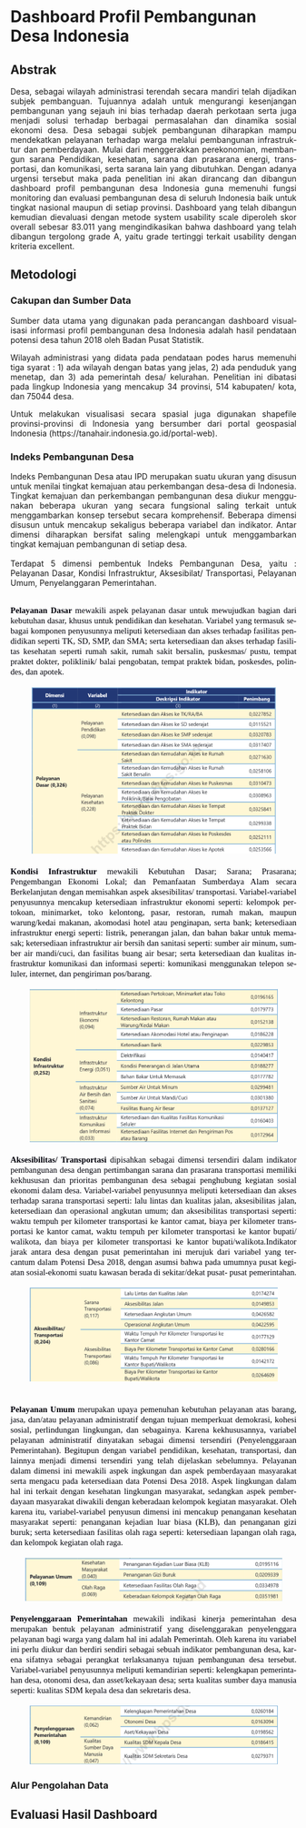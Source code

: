 # Dashboard Profil Pembangunan Desa Indonesia

## Abstrak
<p align="justify">
 Desa, sebagai wilayah administrasi terendah secara mandiri telah dijadikan subjek pembanguan. Tujuannya adalah untuk mengurangi kesenjangan pembangunan yang sejauh ini bias terhadap daerah perkotaan serta juga menjadi solusi terhadap berbagai permasalahan dan dinamika sosial ekonomi desa. Desa sebagai subjek pembangunan diharapkan mampu mendekatkan pelayanan terhadap warga melalui pembangunan infrastruktur dan pemberdayaan. Mulai dari menggerakkan perekonomian, membangun sarana Pendidikan, kesehatan, sarana dan prasarana energi, transportasi, dan komunikasi, serta sarana lain yang dibutuhkan. Dengan adanya urgensi tersebut maka pada penelitian ini akan dirancang dan dibangun dashboard profil pembangunan desa Indonesia guna memenuhi fungsi monitoring dan evaluasi pembangunan desa di seluruh Indonesia baik untuk tingkat nasional maupun di setiap provinsi. Dashboard yang telah dibangun kemudian dievaluasi dengan metode system usability scale diperoleh skor overall sebesar 83.011 yang mengindikasikan bahwa dashboard yang telah dibangun tergolong grade A, yaitu grade tertinggi terkait usability dengan kriteria excellent.
</p>

## Metodologi

### Cakupan dan Sumber Data

<p align="justify">
Sumber data utama yang digunakan pada perancangan dashboard visualisasi informasi profil pembangunan desa Indonesia adalah hasil pendataan potensi desa tahun 2018 oleh Badan Pusat Statistik.
</p>
<p align="justify"> 
Wilayah administrasi yang didata pada pendataan podes harus memenuhi tiga syarat : 1) ada wilayah dengan batas yang jelas, 2) ada penduduk yang menetap, dan 3) ada pemerintah desa/ kelurahan. Penelitian ini dibatasi pada lingkup Indonesia yang mencakup 34 provinsi, 514 kabupaten/ kota, dan 75044 desa.
</p>
<p align ="justify">
 Untuk melakukan visualisasi secara spasial juga digunakan shapefile provinsi-provinsi di Indonesia yang bersumber dari portal geospasial Indonesia (https://tanahair.indonesia.go.id/portal-web). 
</p>


### Indeks Pembangunan Desa

<p align="justify">
Indeks Pembangunan Desa atau IPD merupakan suatu ukuran yang disusun untuk menilai tingkat kemajuan atau perkembangan desa-desa di Indonesia. Tingkat kemajuan dan perkembangan pembangunan desa diukur menggunakan beberapa ukuran yang secara fungsional saling terkait untuk menggambarkan konsep tersebut secara komprehensif. Beberapa dimensi disusun untuk mencakup sekaligus beberapa variabel dan indikator. Antar dimensi diharapkan bersifat saling melengkapi untuk menggambarkan tingkat kemajuan pembangunan di setiap desa.
 <br><br>
Terdapat 5 dimensi pembentuk Indeks Pembangunan Desa, yaitu : Pelayanan Dasar, Kondisi Infrastruktur, Aksesibilat/ Transportasi, Pelayanan Umum, Penyelanggaran Pemerintahan.
 <br><br>
<html xmlns:v="urn:schemas-microsoft-com:vml"
xmlns:o="urn:schemas-microsoft-com:office:office"
xmlns:w="urn:schemas-microsoft-com:office:word"
xmlns:m="http://schemas.microsoft.com/office/2004/12/omml"
xmlns="http://www.w3.org/TR/REC-html40">

<head>
<meta http-equiv=Content-Type content="text/html; charset=windows-1252">
<meta name=ProgId content=Word.Document>
<meta name=Generator content="Microsoft Word 15">
<meta name=Originator content="Microsoft Word 15">
<link rel=File-List
href="Pelayanan%20Dasar%20mewakili%20aspek%20pelayanan%20dasar%20untuk%20mewujudkan%20bagian%20dari%20kebutuhan%20dasar.files/filelist.xml">
<link rel=Edit-Time-Data
href="Pelayanan%20Dasar%20mewakili%20aspek%20pelayanan%20dasar%20untuk%20mewujudkan%20bagian%20dari%20kebutuhan%20dasar.files/editdata.mso">
<!--[if !mso]>
<style>
v\:* {behavior:url(#default#VML);}
o\:* {behavior:url(#default#VML);}
w\:* {behavior:url(#default#VML);}
.shape {behavior:url(#default#VML);}
</style>
<![endif]--><!--[if gte mso 9]><xml>
 <o:DocumentProperties>
  <o:Author>fizqi123@outlook.com</o:Author>
  <o:Template>Normal</o:Template>
  <o:LastAuthor>fizqi123@outlook.com</o:LastAuthor>
  <o:Revision>1</o:Revision>
  <o:TotalTime>4</o:TotalTime>
  <o:Created>2022-07-01T11:17:00Z</o:Created>
  <o:LastSaved>2022-07-01T11:21:00Z</o:LastSaved>
  <o:Pages>2</o:Pages>
  <o:Words>599</o:Words>
  <o:Characters>3417</o:Characters>
  <o:Lines>28</o:Lines>
  <o:Paragraphs>8</o:Paragraphs>
  <o:CharactersWithSpaces>4008</o:CharactersWithSpaces>
  <o:Version>16.00</o:Version>
 </o:DocumentProperties>
 <o:OfficeDocumentSettings>
  <o:AllowPNG/>
 </o:OfficeDocumentSettings>
</xml><![endif]-->
<link rel=themeData
href="Pelayanan%20Dasar%20mewakili%20aspek%20pelayanan%20dasar%20untuk%20mewujudkan%20bagian%20dari%20kebutuhan%20dasar.files/themedata.thmx">
<link rel=colorSchemeMapping
href="Pelayanan%20Dasar%20mewakili%20aspek%20pelayanan%20dasar%20untuk%20mewujudkan%20bagian%20dari%20kebutuhan%20dasar.files/colorschememapping.xml">
<!--[if gte mso 9]><xml>
 <w:WordDocument>
  <w:SpellingState>Clean</w:SpellingState>
  <w:GrammarState>Clean</w:GrammarState>
  <w:TrackMoves>false</w:TrackMoves>
  <w:TrackFormatting/>
  <w:PunctuationKerning/>
  <w:ValidateAgainstSchemas/>
  <w:SaveIfXMLInvalid>false</w:SaveIfXMLInvalid>
  <w:IgnoreMixedContent>false</w:IgnoreMixedContent>
  <w:AlwaysShowPlaceholderText>false</w:AlwaysShowPlaceholderText>
  <w:DoNotPromoteQF/>
  <w:LidThemeOther>EN-US</w:LidThemeOther>
  <w:LidThemeAsian>X-NONE</w:LidThemeAsian>
  <w:LidThemeComplexScript>X-NONE</w:LidThemeComplexScript>
  <w:Compatibility>
   <w:BreakWrappedTables/>
   <w:SnapToGridInCell/>
   <w:WrapTextWithPunct/>
   <w:UseAsianBreakRules/>
   <w:DontGrowAutofit/>
   <w:SplitPgBreakAndParaMark/>
   <w:EnableOpenTypeKerning/>
   <w:DontFlipMirrorIndents/>
   <w:OverrideTableStyleHps/>
  </w:Compatibility>
  <m:mathPr>
   <m:mathFont m:val="Cambria Math"/>
   <m:brkBin m:val="before"/>
   <m:brkBinSub m:val="&#45;-"/>
   <m:smallFrac m:val="off"/>
   <m:dispDef/>
   <m:lMargin m:val="0"/>
   <m:rMargin m:val="0"/>
   <m:defJc m:val="centerGroup"/>
   <m:wrapIndent m:val="1440"/>
   <m:intLim m:val="subSup"/>
   <m:naryLim m:val="undOvr"/>
  </m:mathPr></w:WordDocument>
</xml><![endif]--><!--[if gte mso 9]><xml>
 <w:LatentStyles DefLockedState="false" DefUnhideWhenUsed="false"
  DefSemiHidden="false" DefQFormat="false" DefPriority="99"
  LatentStyleCount="376">
  <w:LsdException Locked="false" Priority="0" QFormat="true" Name="Normal"/>
  <w:LsdException Locked="false" Priority="9" QFormat="true" Name="heading 1"/>
  <w:LsdException Locked="false" Priority="9" SemiHidden="true"
   UnhideWhenUsed="true" QFormat="true" Name="heading 2"/>
  <w:LsdException Locked="false" Priority="9" SemiHidden="true"
   UnhideWhenUsed="true" QFormat="true" Name="heading 3"/>
  <w:LsdException Locked="false" Priority="9" SemiHidden="true"
   UnhideWhenUsed="true" QFormat="true" Name="heading 4"/>
  <w:LsdException Locked="false" Priority="9" SemiHidden="true"
   UnhideWhenUsed="true" QFormat="true" Name="heading 5"/>
  <w:LsdException Locked="false" Priority="9" SemiHidden="true"
   UnhideWhenUsed="true" QFormat="true" Name="heading 6"/>
  <w:LsdException Locked="false" Priority="9" SemiHidden="true"
   UnhideWhenUsed="true" QFormat="true" Name="heading 7"/>
  <w:LsdException Locked="false" Priority="9" SemiHidden="true"
   UnhideWhenUsed="true" QFormat="true" Name="heading 8"/>
  <w:LsdException Locked="false" Priority="9" SemiHidden="true"
   UnhideWhenUsed="true" QFormat="true" Name="heading 9"/>
  <w:LsdException Locked="false" SemiHidden="true" UnhideWhenUsed="true"
   Name="index 1"/>
  <w:LsdException Locked="false" SemiHidden="true" UnhideWhenUsed="true"
   Name="index 2"/>
  <w:LsdException Locked="false" SemiHidden="true" UnhideWhenUsed="true"
   Name="index 3"/>
  <w:LsdException Locked="false" SemiHidden="true" UnhideWhenUsed="true"
   Name="index 4"/>
  <w:LsdException Locked="false" SemiHidden="true" UnhideWhenUsed="true"
   Name="index 5"/>
  <w:LsdException Locked="false" SemiHidden="true" UnhideWhenUsed="true"
   Name="index 6"/>
  <w:LsdException Locked="false" SemiHidden="true" UnhideWhenUsed="true"
   Name="index 7"/>
  <w:LsdException Locked="false" SemiHidden="true" UnhideWhenUsed="true"
   Name="index 8"/>
  <w:LsdException Locked="false" SemiHidden="true" UnhideWhenUsed="true"
   Name="index 9"/>
  <w:LsdException Locked="false" Priority="39" SemiHidden="true"
   UnhideWhenUsed="true" Name="toc 1"/>
  <w:LsdException Locked="false" Priority="39" SemiHidden="true"
   UnhideWhenUsed="true" Name="toc 2"/>
  <w:LsdException Locked="false" Priority="39" SemiHidden="true"
   UnhideWhenUsed="true" Name="toc 3"/>
  <w:LsdException Locked="false" Priority="39" SemiHidden="true"
   UnhideWhenUsed="true" Name="toc 4"/>
  <w:LsdException Locked="false" Priority="39" SemiHidden="true"
   UnhideWhenUsed="true" Name="toc 5"/>
  <w:LsdException Locked="false" Priority="39" SemiHidden="true"
   UnhideWhenUsed="true" Name="toc 6"/>
  <w:LsdException Locked="false" Priority="39" SemiHidden="true"
   UnhideWhenUsed="true" Name="toc 7"/>
  <w:LsdException Locked="false" Priority="39" SemiHidden="true"
   UnhideWhenUsed="true" Name="toc 8"/>
  <w:LsdException Locked="false" Priority="39" SemiHidden="true"
   UnhideWhenUsed="true" Name="toc 9"/>
  <w:LsdException Locked="false" SemiHidden="true" UnhideWhenUsed="true"
   Name="Normal Indent"/>
  <w:LsdException Locked="false" SemiHidden="true" UnhideWhenUsed="true"
   Name="footnote text"/>
  <w:LsdException Locked="false" SemiHidden="true" UnhideWhenUsed="true"
   Name="annotation text"/>
  <w:LsdException Locked="false" SemiHidden="true" UnhideWhenUsed="true"
   Name="header"/>
  <w:LsdException Locked="false" SemiHidden="true" UnhideWhenUsed="true"
   Name="footer"/>
  <w:LsdException Locked="false" SemiHidden="true" UnhideWhenUsed="true"
   Name="index heading"/>
  <w:LsdException Locked="false" Priority="35" SemiHidden="true"
   UnhideWhenUsed="true" QFormat="true" Name="caption"/>
  <w:LsdException Locked="false" SemiHidden="true" UnhideWhenUsed="true"
   Name="table of figures"/>
  <w:LsdException Locked="false" SemiHidden="true" UnhideWhenUsed="true"
   Name="envelope address"/>
  <w:LsdException Locked="false" SemiHidden="true" UnhideWhenUsed="true"
   Name="envelope return"/>
  <w:LsdException Locked="false" SemiHidden="true" UnhideWhenUsed="true"
   Name="footnote reference"/>
  <w:LsdException Locked="false" SemiHidden="true" UnhideWhenUsed="true"
   Name="annotation reference"/>
  <w:LsdException Locked="false" SemiHidden="true" UnhideWhenUsed="true"
   Name="line number"/>
  <w:LsdException Locked="false" SemiHidden="true" UnhideWhenUsed="true"
   Name="page number"/>
  <w:LsdException Locked="false" SemiHidden="true" UnhideWhenUsed="true"
   Name="endnote reference"/>
  <w:LsdException Locked="false" SemiHidden="true" UnhideWhenUsed="true"
   Name="endnote text"/>
  <w:LsdException Locked="false" SemiHidden="true" UnhideWhenUsed="true"
   Name="table of authorities"/>
  <w:LsdException Locked="false" SemiHidden="true" UnhideWhenUsed="true"
   Name="macro"/>
  <w:LsdException Locked="false" SemiHidden="true" UnhideWhenUsed="true"
   Name="toa heading"/>
  <w:LsdException Locked="false" SemiHidden="true" UnhideWhenUsed="true"
   Name="List"/>
  <w:LsdException Locked="false" SemiHidden="true" UnhideWhenUsed="true"
   Name="List Bullet"/>
  <w:LsdException Locked="false" SemiHidden="true" UnhideWhenUsed="true"
   Name="List Number"/>
  <w:LsdException Locked="false" SemiHidden="true" UnhideWhenUsed="true"
   Name="List 2"/>
  <w:LsdException Locked="false" SemiHidden="true" UnhideWhenUsed="true"
   Name="List 3"/>
  <w:LsdException Locked="false" SemiHidden="true" UnhideWhenUsed="true"
   Name="List 4"/>
  <w:LsdException Locked="false" SemiHidden="true" UnhideWhenUsed="true"
   Name="List 5"/>
  <w:LsdException Locked="false" SemiHidden="true" UnhideWhenUsed="true"
   Name="List Bullet 2"/>
  <w:LsdException Locked="false" SemiHidden="true" UnhideWhenUsed="true"
   Name="List Bullet 3"/>
  <w:LsdException Locked="false" SemiHidden="true" UnhideWhenUsed="true"
   Name="List Bullet 4"/>
  <w:LsdException Locked="false" SemiHidden="true" UnhideWhenUsed="true"
   Name="List Bullet 5"/>
  <w:LsdException Locked="false" SemiHidden="true" UnhideWhenUsed="true"
   Name="List Number 2"/>
  <w:LsdException Locked="false" SemiHidden="true" UnhideWhenUsed="true"
   Name="List Number 3"/>
  <w:LsdException Locked="false" SemiHidden="true" UnhideWhenUsed="true"
   Name="List Number 4"/>
  <w:LsdException Locked="false" SemiHidden="true" UnhideWhenUsed="true"
   Name="List Number 5"/>
  <w:LsdException Locked="false" Priority="10" QFormat="true" Name="Title"/>
  <w:LsdException Locked="false" SemiHidden="true" UnhideWhenUsed="true"
   Name="Closing"/>
  <w:LsdException Locked="false" SemiHidden="true" UnhideWhenUsed="true"
   Name="Signature"/>
  <w:LsdException Locked="false" Priority="1" SemiHidden="true"
   UnhideWhenUsed="true" Name="Default Paragraph Font"/>
  <w:LsdException Locked="false" SemiHidden="true" UnhideWhenUsed="true"
   Name="Body Text"/>
  <w:LsdException Locked="false" SemiHidden="true" UnhideWhenUsed="true"
   Name="Body Text Indent"/>
  <w:LsdException Locked="false" SemiHidden="true" UnhideWhenUsed="true"
   Name="List Continue"/>
  <w:LsdException Locked="false" SemiHidden="true" UnhideWhenUsed="true"
   Name="List Continue 2"/>
  <w:LsdException Locked="false" SemiHidden="true" UnhideWhenUsed="true"
   Name="List Continue 3"/>
  <w:LsdException Locked="false" SemiHidden="true" UnhideWhenUsed="true"
   Name="List Continue 4"/>
  <w:LsdException Locked="false" SemiHidden="true" UnhideWhenUsed="true"
   Name="List Continue 5"/>
  <w:LsdException Locked="false" SemiHidden="true" UnhideWhenUsed="true"
   Name="Message Header"/>
  <w:LsdException Locked="false" Priority="11" QFormat="true" Name="Subtitle"/>
  <w:LsdException Locked="false" SemiHidden="true" UnhideWhenUsed="true"
   Name="Salutation"/>
  <w:LsdException Locked="false" SemiHidden="true" UnhideWhenUsed="true"
   Name="Date"/>
  <w:LsdException Locked="false" SemiHidden="true" UnhideWhenUsed="true"
   Name="Body Text First Indent"/>
  <w:LsdException Locked="false" SemiHidden="true" UnhideWhenUsed="true"
   Name="Body Text First Indent 2"/>
  <w:LsdException Locked="false" SemiHidden="true" UnhideWhenUsed="true"
   Name="Note Heading"/>
  <w:LsdException Locked="false" SemiHidden="true" UnhideWhenUsed="true"
   Name="Body Text 2"/>
  <w:LsdException Locked="false" SemiHidden="true" UnhideWhenUsed="true"
   Name="Body Text 3"/>
  <w:LsdException Locked="false" SemiHidden="true" UnhideWhenUsed="true"
   Name="Body Text Indent 2"/>
  <w:LsdException Locked="false" SemiHidden="true" UnhideWhenUsed="true"
   Name="Body Text Indent 3"/>
  <w:LsdException Locked="false" SemiHidden="true" UnhideWhenUsed="true"
   Name="Block Text"/>
  <w:LsdException Locked="false" SemiHidden="true" UnhideWhenUsed="true"
   Name="Hyperlink"/>
  <w:LsdException Locked="false" SemiHidden="true" UnhideWhenUsed="true"
   Name="FollowedHyperlink"/>
  <w:LsdException Locked="false" Priority="22" QFormat="true" Name="Strong"/>
  <w:LsdException Locked="false" Priority="20" QFormat="true" Name="Emphasis"/>
  <w:LsdException Locked="false" SemiHidden="true" UnhideWhenUsed="true"
   Name="Document Map"/>
  <w:LsdException Locked="false" SemiHidden="true" UnhideWhenUsed="true"
   Name="Plain Text"/>
  <w:LsdException Locked="false" SemiHidden="true" UnhideWhenUsed="true"
   Name="E-mail Signature"/>
  <w:LsdException Locked="false" SemiHidden="true" UnhideWhenUsed="true"
   Name="HTML Top of Form"/>
  <w:LsdException Locked="false" SemiHidden="true" UnhideWhenUsed="true"
   Name="HTML Bottom of Form"/>
  <w:LsdException Locked="false" SemiHidden="true" UnhideWhenUsed="true"
   Name="Normal (Web)"/>
  <w:LsdException Locked="false" SemiHidden="true" UnhideWhenUsed="true"
   Name="HTML Acronym"/>
  <w:LsdException Locked="false" SemiHidden="true" UnhideWhenUsed="true"
   Name="HTML Address"/>
  <w:LsdException Locked="false" SemiHidden="true" UnhideWhenUsed="true"
   Name="HTML Cite"/>
  <w:LsdException Locked="false" SemiHidden="true" UnhideWhenUsed="true"
   Name="HTML Code"/>
  <w:LsdException Locked="false" SemiHidden="true" UnhideWhenUsed="true"
   Name="HTML Definition"/>
  <w:LsdException Locked="false" SemiHidden="true" UnhideWhenUsed="true"
   Name="HTML Keyboard"/>
  <w:LsdException Locked="false" SemiHidden="true" UnhideWhenUsed="true"
   Name="HTML Preformatted"/>
  <w:LsdException Locked="false" SemiHidden="true" UnhideWhenUsed="true"
   Name="HTML Sample"/>
  <w:LsdException Locked="false" SemiHidden="true" UnhideWhenUsed="true"
   Name="HTML Typewriter"/>
  <w:LsdException Locked="false" SemiHidden="true" UnhideWhenUsed="true"
   Name="HTML Variable"/>
  <w:LsdException Locked="false" SemiHidden="true" UnhideWhenUsed="true"
   Name="Normal Table"/>
  <w:LsdException Locked="false" SemiHidden="true" UnhideWhenUsed="true"
   Name="annotation subject"/>
  <w:LsdException Locked="false" SemiHidden="true" UnhideWhenUsed="true"
   Name="No List"/>
  <w:LsdException Locked="false" SemiHidden="true" UnhideWhenUsed="true"
   Name="Outline List 1"/>
  <w:LsdException Locked="false" SemiHidden="true" UnhideWhenUsed="true"
   Name="Outline List 2"/>
  <w:LsdException Locked="false" SemiHidden="true" UnhideWhenUsed="true"
   Name="Outline List 3"/>
  <w:LsdException Locked="false" SemiHidden="true" UnhideWhenUsed="true"
   Name="Table Simple 1"/>
  <w:LsdException Locked="false" SemiHidden="true" UnhideWhenUsed="true"
   Name="Table Simple 2"/>
  <w:LsdException Locked="false" SemiHidden="true" UnhideWhenUsed="true"
   Name="Table Simple 3"/>
  <w:LsdException Locked="false" SemiHidden="true" UnhideWhenUsed="true"
   Name="Table Classic 1"/>
  <w:LsdException Locked="false" SemiHidden="true" UnhideWhenUsed="true"
   Name="Table Classic 2"/>
  <w:LsdException Locked="false" SemiHidden="true" UnhideWhenUsed="true"
   Name="Table Classic 3"/>
  <w:LsdException Locked="false" SemiHidden="true" UnhideWhenUsed="true"
   Name="Table Classic 4"/>
  <w:LsdException Locked="false" SemiHidden="true" UnhideWhenUsed="true"
   Name="Table Colorful 1"/>
  <w:LsdException Locked="false" SemiHidden="true" UnhideWhenUsed="true"
   Name="Table Colorful 2"/>
  <w:LsdException Locked="false" SemiHidden="true" UnhideWhenUsed="true"
   Name="Table Colorful 3"/>
  <w:LsdException Locked="false" SemiHidden="true" UnhideWhenUsed="true"
   Name="Table Columns 1"/>
  <w:LsdException Locked="false" SemiHidden="true" UnhideWhenUsed="true"
   Name="Table Columns 2"/>
  <w:LsdException Locked="false" SemiHidden="true" UnhideWhenUsed="true"
   Name="Table Columns 3"/>
  <w:LsdException Locked="false" SemiHidden="true" UnhideWhenUsed="true"
   Name="Table Columns 4"/>
  <w:LsdException Locked="false" SemiHidden="true" UnhideWhenUsed="true"
   Name="Table Columns 5"/>
  <w:LsdException Locked="false" SemiHidden="true" UnhideWhenUsed="true"
   Name="Table Grid 1"/>
  <w:LsdException Locked="false" SemiHidden="true" UnhideWhenUsed="true"
   Name="Table Grid 2"/>
  <w:LsdException Locked="false" SemiHidden="true" UnhideWhenUsed="true"
   Name="Table Grid 3"/>
  <w:LsdException Locked="false" SemiHidden="true" UnhideWhenUsed="true"
   Name="Table Grid 4"/>
  <w:LsdException Locked="false" SemiHidden="true" UnhideWhenUsed="true"
   Name="Table Grid 5"/>
  <w:LsdException Locked="false" SemiHidden="true" UnhideWhenUsed="true"
   Name="Table Grid 6"/>
  <w:LsdException Locked="false" SemiHidden="true" UnhideWhenUsed="true"
   Name="Table Grid 7"/>
  <w:LsdException Locked="false" SemiHidden="true" UnhideWhenUsed="true"
   Name="Table Grid 8"/>
  <w:LsdException Locked="false" SemiHidden="true" UnhideWhenUsed="true"
   Name="Table List 1"/>
  <w:LsdException Locked="false" SemiHidden="true" UnhideWhenUsed="true"
   Name="Table List 2"/>
  <w:LsdException Locked="false" SemiHidden="true" UnhideWhenUsed="true"
   Name="Table List 3"/>
  <w:LsdException Locked="false" SemiHidden="true" UnhideWhenUsed="true"
   Name="Table List 4"/>
  <w:LsdException Locked="false" SemiHidden="true" UnhideWhenUsed="true"
   Name="Table List 5"/>
  <w:LsdException Locked="false" SemiHidden="true" UnhideWhenUsed="true"
   Name="Table List 6"/>
  <w:LsdException Locked="false" SemiHidden="true" UnhideWhenUsed="true"
   Name="Table List 7"/>
  <w:LsdException Locked="false" SemiHidden="true" UnhideWhenUsed="true"
   Name="Table List 8"/>
  <w:LsdException Locked="false" SemiHidden="true" UnhideWhenUsed="true"
   Name="Table 3D effects 1"/>
  <w:LsdException Locked="false" SemiHidden="true" UnhideWhenUsed="true"
   Name="Table 3D effects 2"/>
  <w:LsdException Locked="false" SemiHidden="true" UnhideWhenUsed="true"
   Name="Table 3D effects 3"/>
  <w:LsdException Locked="false" SemiHidden="true" UnhideWhenUsed="true"
   Name="Table Contemporary"/>
  <w:LsdException Locked="false" SemiHidden="true" UnhideWhenUsed="true"
   Name="Table Elegant"/>
  <w:LsdException Locked="false" SemiHidden="true" UnhideWhenUsed="true"
   Name="Table Professional"/>
  <w:LsdException Locked="false" SemiHidden="true" UnhideWhenUsed="true"
   Name="Table Subtle 1"/>
  <w:LsdException Locked="false" SemiHidden="true" UnhideWhenUsed="true"
   Name="Table Subtle 2"/>
  <w:LsdException Locked="false" SemiHidden="true" UnhideWhenUsed="true"
   Name="Table Web 1"/>
  <w:LsdException Locked="false" SemiHidden="true" UnhideWhenUsed="true"
   Name="Table Web 2"/>
  <w:LsdException Locked="false" SemiHidden="true" UnhideWhenUsed="true"
   Name="Table Web 3"/>
  <w:LsdException Locked="false" SemiHidden="true" UnhideWhenUsed="true"
   Name="Balloon Text"/>
  <w:LsdException Locked="false" Priority="39" Name="Table Grid"/>
  <w:LsdException Locked="false" SemiHidden="true" UnhideWhenUsed="true"
   Name="Table Theme"/>
  <w:LsdException Locked="false" SemiHidden="true" Name="Placeholder Text"/>
  <w:LsdException Locked="false" Priority="1" QFormat="true" Name="No Spacing"/>
  <w:LsdException Locked="false" Priority="60" Name="Light Shading"/>
  <w:LsdException Locked="false" Priority="61" Name="Light List"/>
  <w:LsdException Locked="false" Priority="62" Name="Light Grid"/>
  <w:LsdException Locked="false" Priority="63" Name="Medium Shading 1"/>
  <w:LsdException Locked="false" Priority="64" Name="Medium Shading 2"/>
  <w:LsdException Locked="false" Priority="65" Name="Medium List 1"/>
  <w:LsdException Locked="false" Priority="66" Name="Medium List 2"/>
  <w:LsdException Locked="false" Priority="67" Name="Medium Grid 1"/>
  <w:LsdException Locked="false" Priority="68" Name="Medium Grid 2"/>
  <w:LsdException Locked="false" Priority="69" Name="Medium Grid 3"/>
  <w:LsdException Locked="false" Priority="70" Name="Dark List"/>
  <w:LsdException Locked="false" Priority="71" Name="Colorful Shading"/>
  <w:LsdException Locked="false" Priority="72" Name="Colorful List"/>
  <w:LsdException Locked="false" Priority="73" Name="Colorful Grid"/>
  <w:LsdException Locked="false" Priority="60" Name="Light Shading Accent 1"/>
  <w:LsdException Locked="false" Priority="61" Name="Light List Accent 1"/>
  <w:LsdException Locked="false" Priority="62" Name="Light Grid Accent 1"/>
  <w:LsdException Locked="false" Priority="63" Name="Medium Shading 1 Accent 1"/>
  <w:LsdException Locked="false" Priority="64" Name="Medium Shading 2 Accent 1"/>
  <w:LsdException Locked="false" Priority="65" Name="Medium List 1 Accent 1"/>
  <w:LsdException Locked="false" SemiHidden="true" Name="Revision"/>
  <w:LsdException Locked="false" Priority="34" QFormat="true"
   Name="List Paragraph"/>
  <w:LsdException Locked="false" Priority="29" QFormat="true" Name="Quote"/>
  <w:LsdException Locked="false" Priority="30" QFormat="true"
   Name="Intense Quote"/>
  <w:LsdException Locked="false" Priority="66" Name="Medium List 2 Accent 1"/>
  <w:LsdException Locked="false" Priority="67" Name="Medium Grid 1 Accent 1"/>
  <w:LsdException Locked="false" Priority="68" Name="Medium Grid 2 Accent 1"/>
  <w:LsdException Locked="false" Priority="69" Name="Medium Grid 3 Accent 1"/>
  <w:LsdException Locked="false" Priority="70" Name="Dark List Accent 1"/>
  <w:LsdException Locked="false" Priority="71" Name="Colorful Shading Accent 1"/>
  <w:LsdException Locked="false" Priority="72" Name="Colorful List Accent 1"/>
  <w:LsdException Locked="false" Priority="73" Name="Colorful Grid Accent 1"/>
  <w:LsdException Locked="false" Priority="60" Name="Light Shading Accent 2"/>
  <w:LsdException Locked="false" Priority="61" Name="Light List Accent 2"/>
  <w:LsdException Locked="false" Priority="62" Name="Light Grid Accent 2"/>
  <w:LsdException Locked="false" Priority="63" Name="Medium Shading 1 Accent 2"/>
  <w:LsdException Locked="false" Priority="64" Name="Medium Shading 2 Accent 2"/>
  <w:LsdException Locked="false" Priority="65" Name="Medium List 1 Accent 2"/>
  <w:LsdException Locked="false" Priority="66" Name="Medium List 2 Accent 2"/>
  <w:LsdException Locked="false" Priority="67" Name="Medium Grid 1 Accent 2"/>
  <w:LsdException Locked="false" Priority="68" Name="Medium Grid 2 Accent 2"/>
  <w:LsdException Locked="false" Priority="69" Name="Medium Grid 3 Accent 2"/>
  <w:LsdException Locked="false" Priority="70" Name="Dark List Accent 2"/>
  <w:LsdException Locked="false" Priority="71" Name="Colorful Shading Accent 2"/>
  <w:LsdException Locked="false" Priority="72" Name="Colorful List Accent 2"/>
  <w:LsdException Locked="false" Priority="73" Name="Colorful Grid Accent 2"/>
  <w:LsdException Locked="false" Priority="60" Name="Light Shading Accent 3"/>
  <w:LsdException Locked="false" Priority="61" Name="Light List Accent 3"/>
  <w:LsdException Locked="false" Priority="62" Name="Light Grid Accent 3"/>
  <w:LsdException Locked="false" Priority="63" Name="Medium Shading 1 Accent 3"/>
  <w:LsdException Locked="false" Priority="64" Name="Medium Shading 2 Accent 3"/>
  <w:LsdException Locked="false" Priority="65" Name="Medium List 1 Accent 3"/>
  <w:LsdException Locked="false" Priority="66" Name="Medium List 2 Accent 3"/>
  <w:LsdException Locked="false" Priority="67" Name="Medium Grid 1 Accent 3"/>
  <w:LsdException Locked="false" Priority="68" Name="Medium Grid 2 Accent 3"/>
  <w:LsdException Locked="false" Priority="69" Name="Medium Grid 3 Accent 3"/>
  <w:LsdException Locked="false" Priority="70" Name="Dark List Accent 3"/>
  <w:LsdException Locked="false" Priority="71" Name="Colorful Shading Accent 3"/>
  <w:LsdException Locked="false" Priority="72" Name="Colorful List Accent 3"/>
  <w:LsdException Locked="false" Priority="73" Name="Colorful Grid Accent 3"/>
  <w:LsdException Locked="false" Priority="60" Name="Light Shading Accent 4"/>
  <w:LsdException Locked="false" Priority="61" Name="Light List Accent 4"/>
  <w:LsdException Locked="false" Priority="62" Name="Light Grid Accent 4"/>
  <w:LsdException Locked="false" Priority="63" Name="Medium Shading 1 Accent 4"/>
  <w:LsdException Locked="false" Priority="64" Name="Medium Shading 2 Accent 4"/>
  <w:LsdException Locked="false" Priority="65" Name="Medium List 1 Accent 4"/>
  <w:LsdException Locked="false" Priority="66" Name="Medium List 2 Accent 4"/>
  <w:LsdException Locked="false" Priority="67" Name="Medium Grid 1 Accent 4"/>
  <w:LsdException Locked="false" Priority="68" Name="Medium Grid 2 Accent 4"/>
  <w:LsdException Locked="false" Priority="69" Name="Medium Grid 3 Accent 4"/>
  <w:LsdException Locked="false" Priority="70" Name="Dark List Accent 4"/>
  <w:LsdException Locked="false" Priority="71" Name="Colorful Shading Accent 4"/>
  <w:LsdException Locked="false" Priority="72" Name="Colorful List Accent 4"/>
  <w:LsdException Locked="false" Priority="73" Name="Colorful Grid Accent 4"/>
  <w:LsdException Locked="false" Priority="60" Name="Light Shading Accent 5"/>
  <w:LsdException Locked="false" Priority="61" Name="Light List Accent 5"/>
  <w:LsdException Locked="false" Priority="62" Name="Light Grid Accent 5"/>
  <w:LsdException Locked="false" Priority="63" Name="Medium Shading 1 Accent 5"/>
  <w:LsdException Locked="false" Priority="64" Name="Medium Shading 2 Accent 5"/>
  <w:LsdException Locked="false" Priority="65" Name="Medium List 1 Accent 5"/>
  <w:LsdException Locked="false" Priority="66" Name="Medium List 2 Accent 5"/>
  <w:LsdException Locked="false" Priority="67" Name="Medium Grid 1 Accent 5"/>
  <w:LsdException Locked="false" Priority="68" Name="Medium Grid 2 Accent 5"/>
  <w:LsdException Locked="false" Priority="69" Name="Medium Grid 3 Accent 5"/>
  <w:LsdException Locked="false" Priority="70" Name="Dark List Accent 5"/>
  <w:LsdException Locked="false" Priority="71" Name="Colorful Shading Accent 5"/>
  <w:LsdException Locked="false" Priority="72" Name="Colorful List Accent 5"/>
  <w:LsdException Locked="false" Priority="73" Name="Colorful Grid Accent 5"/>
  <w:LsdException Locked="false" Priority="60" Name="Light Shading Accent 6"/>
  <w:LsdException Locked="false" Priority="61" Name="Light List Accent 6"/>
  <w:LsdException Locked="false" Priority="62" Name="Light Grid Accent 6"/>
  <w:LsdException Locked="false" Priority="63" Name="Medium Shading 1 Accent 6"/>
  <w:LsdException Locked="false" Priority="64" Name="Medium Shading 2 Accent 6"/>
  <w:LsdException Locked="false" Priority="65" Name="Medium List 1 Accent 6"/>
  <w:LsdException Locked="false" Priority="66" Name="Medium List 2 Accent 6"/>
  <w:LsdException Locked="false" Priority="67" Name="Medium Grid 1 Accent 6"/>
  <w:LsdException Locked="false" Priority="68" Name="Medium Grid 2 Accent 6"/>
  <w:LsdException Locked="false" Priority="69" Name="Medium Grid 3 Accent 6"/>
  <w:LsdException Locked="false" Priority="70" Name="Dark List Accent 6"/>
  <w:LsdException Locked="false" Priority="71" Name="Colorful Shading Accent 6"/>
  <w:LsdException Locked="false" Priority="72" Name="Colorful List Accent 6"/>
  <w:LsdException Locked="false" Priority="73" Name="Colorful Grid Accent 6"/>
  <w:LsdException Locked="false" Priority="19" QFormat="true"
   Name="Subtle Emphasis"/>
  <w:LsdException Locked="false" Priority="21" QFormat="true"
   Name="Intense Emphasis"/>
  <w:LsdException Locked="false" Priority="31" QFormat="true"
   Name="Subtle Reference"/>
  <w:LsdException Locked="false" Priority="32" QFormat="true"
   Name="Intense Reference"/>
  <w:LsdException Locked="false" Priority="33" QFormat="true" Name="Book Title"/>
  <w:LsdException Locked="false" Priority="37" SemiHidden="true"
   UnhideWhenUsed="true" Name="Bibliography"/>
  <w:LsdException Locked="false" Priority="39" SemiHidden="true"
   UnhideWhenUsed="true" QFormat="true" Name="TOC Heading"/>
  <w:LsdException Locked="false" Priority="41" Name="Plain Table 1"/>
  <w:LsdException Locked="false" Priority="42" Name="Plain Table 2"/>
  <w:LsdException Locked="false" Priority="43" Name="Plain Table 3"/>
  <w:LsdException Locked="false" Priority="44" Name="Plain Table 4"/>
  <w:LsdException Locked="false" Priority="45" Name="Plain Table 5"/>
  <w:LsdException Locked="false" Priority="40" Name="Grid Table Light"/>
  <w:LsdException Locked="false" Priority="46" Name="Grid Table 1 Light"/>
  <w:LsdException Locked="false" Priority="47" Name="Grid Table 2"/>
  <w:LsdException Locked="false" Priority="48" Name="Grid Table 3"/>
  <w:LsdException Locked="false" Priority="49" Name="Grid Table 4"/>
  <w:LsdException Locked="false" Priority="50" Name="Grid Table 5 Dark"/>
  <w:LsdException Locked="false" Priority="51" Name="Grid Table 6 Colorful"/>
  <w:LsdException Locked="false" Priority="52" Name="Grid Table 7 Colorful"/>
  <w:LsdException Locked="false" Priority="46"
   Name="Grid Table 1 Light Accent 1"/>
  <w:LsdException Locked="false" Priority="47" Name="Grid Table 2 Accent 1"/>
  <w:LsdException Locked="false" Priority="48" Name="Grid Table 3 Accent 1"/>
  <w:LsdException Locked="false" Priority="49" Name="Grid Table 4 Accent 1"/>
  <w:LsdException Locked="false" Priority="50" Name="Grid Table 5 Dark Accent 1"/>
  <w:LsdException Locked="false" Priority="51"
   Name="Grid Table 6 Colorful Accent 1"/>
  <w:LsdException Locked="false" Priority="52"
   Name="Grid Table 7 Colorful Accent 1"/>
  <w:LsdException Locked="false" Priority="46"
   Name="Grid Table 1 Light Accent 2"/>
  <w:LsdException Locked="false" Priority="47" Name="Grid Table 2 Accent 2"/>
  <w:LsdException Locked="false" Priority="48" Name="Grid Table 3 Accent 2"/>
  <w:LsdException Locked="false" Priority="49" Name="Grid Table 4 Accent 2"/>
  <w:LsdException Locked="false" Priority="50" Name="Grid Table 5 Dark Accent 2"/>
  <w:LsdException Locked="false" Priority="51"
   Name="Grid Table 6 Colorful Accent 2"/>
  <w:LsdException Locked="false" Priority="52"
   Name="Grid Table 7 Colorful Accent 2"/>
  <w:LsdException Locked="false" Priority="46"
   Name="Grid Table 1 Light Accent 3"/>
  <w:LsdException Locked="false" Priority="47" Name="Grid Table 2 Accent 3"/>
  <w:LsdException Locked="false" Priority="48" Name="Grid Table 3 Accent 3"/>
  <w:LsdException Locked="false" Priority="49" Name="Grid Table 4 Accent 3"/>
  <w:LsdException Locked="false" Priority="50" Name="Grid Table 5 Dark Accent 3"/>
  <w:LsdException Locked="false" Priority="51"
   Name="Grid Table 6 Colorful Accent 3"/>
  <w:LsdException Locked="false" Priority="52"
   Name="Grid Table 7 Colorful Accent 3"/>
  <w:LsdException Locked="false" Priority="46"
   Name="Grid Table 1 Light Accent 4"/>
  <w:LsdException Locked="false" Priority="47" Name="Grid Table 2 Accent 4"/>
  <w:LsdException Locked="false" Priority="48" Name="Grid Table 3 Accent 4"/>
  <w:LsdException Locked="false" Priority="49" Name="Grid Table 4 Accent 4"/>
  <w:LsdException Locked="false" Priority="50" Name="Grid Table 5 Dark Accent 4"/>
  <w:LsdException Locked="false" Priority="51"
   Name="Grid Table 6 Colorful Accent 4"/>
  <w:LsdException Locked="false" Priority="52"
   Name="Grid Table 7 Colorful Accent 4"/>
  <w:LsdException Locked="false" Priority="46"
   Name="Grid Table 1 Light Accent 5"/>
  <w:LsdException Locked="false" Priority="47" Name="Grid Table 2 Accent 5"/>
  <w:LsdException Locked="false" Priority="48" Name="Grid Table 3 Accent 5"/>
  <w:LsdException Locked="false" Priority="49" Name="Grid Table 4 Accent 5"/>
  <w:LsdException Locked="false" Priority="50" Name="Grid Table 5 Dark Accent 5"/>
  <w:LsdException Locked="false" Priority="51"
   Name="Grid Table 6 Colorful Accent 5"/>
  <w:LsdException Locked="false" Priority="52"
   Name="Grid Table 7 Colorful Accent 5"/>
  <w:LsdException Locked="false" Priority="46"
   Name="Grid Table 1 Light Accent 6"/>
  <w:LsdException Locked="false" Priority="47" Name="Grid Table 2 Accent 6"/>
  <w:LsdException Locked="false" Priority="48" Name="Grid Table 3 Accent 6"/>
  <w:LsdException Locked="false" Priority="49" Name="Grid Table 4 Accent 6"/>
  <w:LsdException Locked="false" Priority="50" Name="Grid Table 5 Dark Accent 6"/>
  <w:LsdException Locked="false" Priority="51"
   Name="Grid Table 6 Colorful Accent 6"/>
  <w:LsdException Locked="false" Priority="52"
   Name="Grid Table 7 Colorful Accent 6"/>
  <w:LsdException Locked="false" Priority="46" Name="List Table 1 Light"/>
  <w:LsdException Locked="false" Priority="47" Name="List Table 2"/>
  <w:LsdException Locked="false" Priority="48" Name="List Table 3"/>
  <w:LsdException Locked="false" Priority="49" Name="List Table 4"/>
  <w:LsdException Locked="false" Priority="50" Name="List Table 5 Dark"/>
  <w:LsdException Locked="false" Priority="51" Name="List Table 6 Colorful"/>
  <w:LsdException Locked="false" Priority="52" Name="List Table 7 Colorful"/>
  <w:LsdException Locked="false" Priority="46"
   Name="List Table 1 Light Accent 1"/>
  <w:LsdException Locked="false" Priority="47" Name="List Table 2 Accent 1"/>
  <w:LsdException Locked="false" Priority="48" Name="List Table 3 Accent 1"/>
  <w:LsdException Locked="false" Priority="49" Name="List Table 4 Accent 1"/>
  <w:LsdException Locked="false" Priority="50" Name="List Table 5 Dark Accent 1"/>
  <w:LsdException Locked="false" Priority="51"
   Name="List Table 6 Colorful Accent 1"/>
  <w:LsdException Locked="false" Priority="52"
   Name="List Table 7 Colorful Accent 1"/>
  <w:LsdException Locked="false" Priority="46"
   Name="List Table 1 Light Accent 2"/>
  <w:LsdException Locked="false" Priority="47" Name="List Table 2 Accent 2"/>
  <w:LsdException Locked="false" Priority="48" Name="List Table 3 Accent 2"/>
  <w:LsdException Locked="false" Priority="49" Name="List Table 4 Accent 2"/>
  <w:LsdException Locked="false" Priority="50" Name="List Table 5 Dark Accent 2"/>
  <w:LsdException Locked="false" Priority="51"
   Name="List Table 6 Colorful Accent 2"/>
  <w:LsdException Locked="false" Priority="52"
   Name="List Table 7 Colorful Accent 2"/>
  <w:LsdException Locked="false" Priority="46"
   Name="List Table 1 Light Accent 3"/>
  <w:LsdException Locked="false" Priority="47" Name="List Table 2 Accent 3"/>
  <w:LsdException Locked="false" Priority="48" Name="List Table 3 Accent 3"/>
  <w:LsdException Locked="false" Priority="49" Name="List Table 4 Accent 3"/>
  <w:LsdException Locked="false" Priority="50" Name="List Table 5 Dark Accent 3"/>
  <w:LsdException Locked="false" Priority="51"
   Name="List Table 6 Colorful Accent 3"/>
  <w:LsdException Locked="false" Priority="52"
   Name="List Table 7 Colorful Accent 3"/>
  <w:LsdException Locked="false" Priority="46"
   Name="List Table 1 Light Accent 4"/>
  <w:LsdException Locked="false" Priority="47" Name="List Table 2 Accent 4"/>
  <w:LsdException Locked="false" Priority="48" Name="List Table 3 Accent 4"/>
  <w:LsdException Locked="false" Priority="49" Name="List Table 4 Accent 4"/>
  <w:LsdException Locked="false" Priority="50" Name="List Table 5 Dark Accent 4"/>
  <w:LsdException Locked="false" Priority="51"
   Name="List Table 6 Colorful Accent 4"/>
  <w:LsdException Locked="false" Priority="52"
   Name="List Table 7 Colorful Accent 4"/>
  <w:LsdException Locked="false" Priority="46"
   Name="List Table 1 Light Accent 5"/>
  <w:LsdException Locked="false" Priority="47" Name="List Table 2 Accent 5"/>
  <w:LsdException Locked="false" Priority="48" Name="List Table 3 Accent 5"/>
  <w:LsdException Locked="false" Priority="49" Name="List Table 4 Accent 5"/>
  <w:LsdException Locked="false" Priority="50" Name="List Table 5 Dark Accent 5"/>
  <w:LsdException Locked="false" Priority="51"
   Name="List Table 6 Colorful Accent 5"/>
  <w:LsdException Locked="false" Priority="52"
   Name="List Table 7 Colorful Accent 5"/>
  <w:LsdException Locked="false" Priority="46"
   Name="List Table 1 Light Accent 6"/>
  <w:LsdException Locked="false" Priority="47" Name="List Table 2 Accent 6"/>
  <w:LsdException Locked="false" Priority="48" Name="List Table 3 Accent 6"/>
  <w:LsdException Locked="false" Priority="49" Name="List Table 4 Accent 6"/>
  <w:LsdException Locked="false" Priority="50" Name="List Table 5 Dark Accent 6"/>
  <w:LsdException Locked="false" Priority="51"
   Name="List Table 6 Colorful Accent 6"/>
  <w:LsdException Locked="false" Priority="52"
   Name="List Table 7 Colorful Accent 6"/>
  <w:LsdException Locked="false" SemiHidden="true" UnhideWhenUsed="true"
   Name="Mention"/>
  <w:LsdException Locked="false" SemiHidden="true" UnhideWhenUsed="true"
   Name="Smart Hyperlink"/>
  <w:LsdException Locked="false" SemiHidden="true" UnhideWhenUsed="true"
   Name="Hashtag"/>
  <w:LsdException Locked="false" SemiHidden="true" UnhideWhenUsed="true"
   Name="Unresolved Mention"/>
  <w:LsdException Locked="false" SemiHidden="true" UnhideWhenUsed="true"
   Name="Smart Link"/>
 </w:LatentStyles>
</xml><![endif]-->
<style>
<!--
 /* Font Definitions */
 @font-face
	{font-family:SimSun;
	panose-1:2 1 6 0 3 1 1 1 1 1;
	mso-font-alt:\5B8B\4F53;
	mso-font-charset:134;
	mso-generic-font-family:auto;
	mso-font-pitch:variable;
	mso-font-signature:515 680460288 22 0 262145 0;}
@font-face
	{font-family:"Cambria Math";
	panose-1:2 4 5 3 5 4 6 3 2 4;
	mso-font-charset:0;
	mso-generic-font-family:roman;
	mso-font-pitch:variable;
	mso-font-signature:-536869121 1107305727 33554432 0 415 0;}
@font-face
	{font-family:"\@SimSun";
	panose-1:2 1 6 0 3 1 1 1 1 1;
	mso-font-charset:134;
	mso-generic-font-family:auto;
	mso-font-pitch:variable;
	mso-font-signature:515 680460288 22 0 262145 0;}
 /* Style Definitions */
 p.MsoNormal, li.MsoNormal, div.MsoNormal
	{mso-style-unhide:no;
	mso-style-qformat:yes;
	mso-style-parent:"";
	margin:0cm;
	mso-pagination:widow-orphan;
	font-size:12.0pt;
	font-family:"Times New Roman",serif;
	mso-fareast-font-family:SimSun;
	color:#00000A;
	mso-ansi-language:EN-AU;
	mso-fareast-language:ZH-CN;}
p.MsoListParagraph, li.MsoListParagraph, div.MsoListParagraph
	{mso-style-priority:34;
	mso-style-unhide:no;
	mso-style-qformat:yes;
	margin-top:0cm;
	margin-right:0cm;
	margin-bottom:0cm;
	margin-left:36.0pt;
	mso-pagination:widow-orphan;
	font-size:12.0pt;
	font-family:"Times New Roman",serif;
	mso-fareast-font-family:SimSun;
	color:#00000A;
	mso-ansi-language:EN-AU;
	mso-fareast-language:ZH-CN;}
span.SpellE
	{mso-style-name:"";
	mso-spl-e:yes;}
.MsoChpDefault
	{mso-style-type:export-only;
	mso-default-props:yes;
	font-family:"Calibri",sans-serif;
	mso-ascii-font-family:Calibri;
	mso-ascii-theme-font:minor-latin;
	mso-fareast-font-family:Calibri;
	mso-fareast-theme-font:minor-latin;
	mso-hansi-font-family:Calibri;
	mso-hansi-theme-font:minor-latin;
	mso-bidi-font-family:"Times New Roman";
	mso-bidi-theme-font:minor-bidi;}
.MsoPapDefault
	{mso-style-type:export-only;
	margin-bottom:8.0pt;
	line-height:107%;}
@page WordSection1
	{size:595.3pt 841.9pt;
	margin:72.0pt 72.0pt 72.0pt 72.0pt;
	mso-header-margin:35.4pt;
	mso-footer-margin:35.4pt;
	mso-paper-source:0;}
div.WordSection1
	{page:WordSection1;}
 /* List Definitions */
 @list l0
	{mso-list-id:193347891;
	mso-list-template-ids:-406446536;}
@list l0:level1
	{mso-level-tab-stop:none;
	mso-level-number-position:left;
	text-indent:-18.0pt;
	text-decoration:none;
	text-underline:none;}
@list l0:level2
	{mso-level-number-format:alpha-lower;
	mso-level-tab-stop:none;
	mso-level-number-position:left;
	text-indent:-18.0pt;
	text-decoration:none;
	text-underline:none;}
@list l0:level3
	{mso-level-number-format:roman-lower;
	mso-level-tab-stop:none;
	mso-level-number-position:right;
	text-indent:-18.0pt;
	text-decoration:none;
	text-underline:none;}
@list l0:level4
	{mso-level-tab-stop:none;
	mso-level-number-position:left;
	text-indent:-18.0pt;
	text-decoration:none;
	text-underline:none;}
@list l0:level5
	{mso-level-number-format:alpha-lower;
	mso-level-tab-stop:none;
	mso-level-number-position:left;
	text-indent:-18.0pt;
	text-decoration:none;
	text-underline:none;}
@list l0:level6
	{mso-level-number-format:roman-lower;
	mso-level-tab-stop:none;
	mso-level-number-position:right;
	text-indent:-18.0pt;
	text-decoration:none;
	text-underline:none;}
@list l0:level7
	{mso-level-tab-stop:none;
	mso-level-number-position:left;
	text-indent:-18.0pt;
	text-decoration:none;
	text-underline:none;}
@list l0:level8
	{mso-level-number-format:alpha-lower;
	mso-level-tab-stop:none;
	mso-level-number-position:left;
	text-indent:-18.0pt;
	text-decoration:none;
	text-underline:none;}
@list l0:level9
	{mso-level-number-format:roman-lower;
	mso-level-tab-stop:none;
	mso-level-number-position:right;
	text-indent:-18.0pt;
	text-decoration:none;
	text-underline:none;}
ol
	{margin-bottom:0cm;}
ul
	{margin-bottom:0cm;}
-->
</style>
<!--[if gte mso 10]>
<style>
 /* Style Definitions */
 table.MsoNormalTable
	{mso-style-name:"Tabel Normal";
	mso-tstyle-rowband-size:0;
	mso-tstyle-colband-size:0;
	mso-style-noshow:yes;
	mso-style-priority:99;
	mso-style-parent:"";
	mso-padding-alt:0cm 5.4pt 0cm 5.4pt;
	mso-para-margin-top:0cm;
	mso-para-margin-right:0cm;
	mso-para-margin-bottom:8.0pt;
	mso-para-margin-left:0cm;
	line-height:107%;
	mso-pagination:widow-orphan;
	font-size:11.0pt;
	font-family:"Calibri",sans-serif;
	mso-ascii-font-family:Calibri;
	mso-ascii-theme-font:minor-latin;
	mso-hansi-font-family:Calibri;
	mso-hansi-theme-font:minor-latin;
	mso-bidi-font-family:"Times New Roman";
	mso-bidi-theme-font:minor-bidi;}
</style>
<![endif]--><!--[if gte mso 9]><xml>
 <o:shapedefaults v:ext="edit" spidmax="1026"/>
</xml><![endif]--><!--[if gte mso 9]><xml>
 <o:shapelayout v:ext="edit">
  <o:idmap v:ext="edit" data="1"/>
 </o:shapelayout></xml><![endif]-->
</head>

<body lang=EN-US style='tab-interval:36.0pt;word-wrap:break-word'>

<div class=WordSection1>

<p class=MsoNormal style='text-align:justify;border:none;mso-padding-alt:31.0pt 31.0pt 31.0pt 31.0pt;
mso-border-shadow:yes'><span class=SpellE><b style='mso-bidi-font-weight:normal'><span
style='font-size:11.0pt;mso-fareast-font-family:"Times New Roman";mso-ansi-language:
EN-US'>Pelayanan</span></b></span><b style='mso-bidi-font-weight:normal'><span
style='font-size:11.0pt;mso-fareast-font-family:"Times New Roman";mso-ansi-language:
EN-US'> Dasar </span></b><span class=SpellE><span style='font-size:11.0pt;
mso-fareast-font-family:"Times New Roman";mso-ansi-language:EN-US;mso-bidi-font-weight:
bold'>mewakili</span></span><span style='font-size:11.0pt;mso-fareast-font-family:
"Times New Roman";mso-ansi-language:EN-US;mso-bidi-font-weight:bold'> <span
class=SpellE>aspek</span> <span class=SpellE>pelayanan</span> <span
class=SpellE>dasar</span> <span class=SpellE>untuk</span> <span class=SpellE>mewujudkan</span>
<span class=SpellE>bagian</span> <span class=SpellE>dari</span> <span
class=SpellE>kebutuhan</span> <span class=SpellE>dasar</span>, <span
class=SpellE>khusus</span> <span class=SpellE>untuk</span> <span class=SpellE>pendidikan</span>
dan <span class=SpellE>kesehatan</span>. <span class=SpellE>Variabel</span>
yang <span class=SpellE>termasuk</span> <span class=SpellE>sebagai</span> <span
class=SpellE>komponen</span> <span class=SpellE>penyusunnya</span> <span
class=SpellE>meliputi</span> <span class=SpellE>ketersediaan</span> dan <span
class=SpellE>akses</span> <span class=SpellE>terhadap</span> <span
class=SpellE>fasilitas</span> <span class=SpellE>pendidikan</span> <span
class=SpellE>seperti</span> TK, SD, SMP, dan SMA; <span class=SpellE>serta</span>
<span class=SpellE>ketersediaan</span> dan <span class=SpellE>akses</span> <span
class=SpellE>terhadap</span> <span class=SpellE>fasilitas</span> <span
class=SpellE>kesehatan</span> <span class=SpellE>seperti</span> <span
class=SpellE>rumah</span> <span class=SpellE>sakit</span>, <span class=SpellE>rumah</span>
<span class=SpellE>sakit</span> <span class=SpellE>bersalin</span>, <span
class=SpellE>puskesmas</span>/ <span class=SpellE>pustu</span>, <span
class=SpellE>tempat</span> <span class=SpellE>praktet</span> <span
class=SpellE>dokter</span>, <span class=SpellE>poliklinik</span>/ <span
class=SpellE>balai</span> <span class=SpellE>pengobatan</span>, <span
class=SpellE>tempat</span> <span class=SpellE>praktek</span> <span
class=SpellE>bidan</span>, <span class=SpellE>poskesdes</span>, <span
class=SpellE>polindes</span>, dan <span class=SpellE>apotek</span>.<o:p></o:p></span></p>

<p class=MsoNormal style='text-align:justify;border:none;mso-padding-alt:31.0pt 31.0pt 31.0pt 31.0pt;
mso-border-shadow:yes'><span style='font-size:11.0pt;mso-fareast-font-family:
"Times New Roman";mso-ansi-language:EN-US;mso-bidi-font-weight:bold'><o:p>&nbsp;</o:p></span></p>

<p class=MsoNormal align=center style='text-align:center;border:none;
mso-padding-alt:31.0pt 31.0pt 31.0pt 31.0pt;mso-border-shadow:yes'><span
style='font-size:11.0pt;mso-fareast-font-family:"Times New Roman";mso-ansi-language:
EN-US;mso-no-proof:yes'><!--[if gte vml 1]><v:shapetype id="_x0000_t75"
 coordsize="21600,21600" o:spt="75" o:preferrelative="t" path="m@4@5l@4@11@9@11@9@5xe"
 filled="f" stroked="f">
 <v:stroke joinstyle="miter"/>
 <v:formulas>
  <v:f eqn="if lineDrawn pixelLineWidth 0"/>
  <v:f eqn="sum @0 1 0"/>
  <v:f eqn="sum 0 0 @1"/>
  <v:f eqn="prod @2 1 2"/>
  <v:f eqn="prod @3 21600 pixelWidth"/>
  <v:f eqn="prod @3 21600 pixelHeight"/>
  <v:f eqn="sum @0 0 1"/>
  <v:f eqn="prod @6 1 2"/>
  <v:f eqn="prod @7 21600 pixelWidth"/>
  <v:f eqn="sum @8 21600 0"/>
  <v:f eqn="prod @7 21600 pixelHeight"/>
  <v:f eqn="sum @10 21600 0"/>
 </v:formulas>
 <v:path o:extrusionok="f" gradientshapeok="t" o:connecttype="rect"/>
 <o:lock v:ext="edit" aspectratio="t"/>
</v:shapetype><v:shape id="Gambar_x0020_1" o:spid="_x0000_i1029" type="#_x0000_t75"
 style='width:323pt;height:220pt;visibility:visible;mso-wrap-style:square'>
 <v:imagedata src="Pelayanan%20Dasar%20mewakili%20aspek%20pelayanan%20dasar%20untuk%20mewujudkan%20bagian%20dari%20kebutuhan%20dasar.files/image001.png"
  o:title=""/>
</v:shape><![endif]--><![if !vml]><img width=431 height=293
src="pelayanandasar.png"
v:shapes="Gambar_x0020_1"><![endif]></span><span style='font-size:11.0pt;
mso-fareast-font-family:"Times New Roman";mso-ansi-language:EN-US;mso-bidi-font-weight:
bold'><o:p></o:p></span></p>

<p class=MsoListParagraph style='margin-left:2.0cm;text-align:justify;
border:none;mso-padding-alt:31.0pt 31.0pt 31.0pt 31.0pt;mso-border-shadow:yes'><span
style='font-size:11.0pt;mso-fareast-font-family:"Times New Roman";mso-ansi-language:
EN-US;mso-bidi-font-weight:bold'><o:p>&nbsp;</o:p></span></p>

<p class=MsoNormal style='text-align:justify;border:none;mso-padding-alt:31.0pt 31.0pt 31.0pt 31.0pt;
mso-border-shadow:yes'><span class=SpellE><b style='mso-bidi-font-weight:normal'><span
style='font-size:11.0pt;mso-fareast-font-family:"Times New Roman";mso-ansi-language:
EN-US'>Kondisi</span></b></span><b style='mso-bidi-font-weight:normal'><span
style='font-size:11.0pt;mso-fareast-font-family:"Times New Roman";mso-ansi-language:
EN-US'> <span class=SpellE>Infrastruktur</span></span></b><span
style='font-size:11.0pt;mso-fareast-font-family:"Times New Roman";mso-ansi-language:
EN-US;mso-bidi-font-weight:bold'> </span><span class=SpellE><span lang=EN-AU
style='font-size:11.0pt'>mewakili</span></span><span lang=EN-AU
style='font-size:11.0pt;mso-ansi-language:EN-US'> </span><span class=SpellE><span
lang=EN-AU style='font-size:11.0pt'>Kebutuhan</span></span><span lang=EN-AU
style='font-size:11.0pt'> Dasar; Sarana; <span class=SpellE>Prasarana</span>;</span><span
lang=EN-AU style='font-size:11.0pt;mso-ansi-language:EN-US'> </span><span
class=SpellE><span lang=EN-AU style='font-size:11.0pt'>Pengembangan</span></span><span
lang=EN-AU style='font-size:11.0pt'> Ekonomi <span class=SpellE>Lokal</span>;
dan <span class=SpellE>Pemanfaatan</span> <span class=SpellE>Sumberdaya</span> <span
class=SpellE>Alam</span></span><span lang=EN-AU style='font-size:11.0pt;
mso-ansi-language:EN-US'> </span><span class=SpellE><span lang=EN-AU
style='font-size:11.0pt'>secara</span></span><span lang=EN-AU style='font-size:
11.0pt'> <span class=SpellE>Berkelanjutan</span> <span class=SpellE>dengan</span>
<span class=SpellE>memisahkan</span> <span class=SpellE>aspek</span> <span
class=SpellE>aksesibilitas</span>/</span><span lang=EN-AU style='font-size:
11.0pt;mso-ansi-language:EN-US'> </span><span class=SpellE><span lang=EN-AU
style='font-size:11.0pt'>transportasi</span></span><span lang=EN-AU
style='font-size:11.0pt'>. <span class=SpellE>Variabel-variabel</span> <span
class=SpellE>penyusunnya</span> <span class=SpellE>mencakup</span> <span
class=SpellE>ketersediaa</span></span><span style='font-size:11.0pt;mso-ansi-language:
EN-US'>n </span><span class=SpellE><span lang=EN-AU style='font-size:11.0pt'>infrastruktur</span></span><span
lang=EN-AU style='font-size:11.0pt'> <span class=SpellE>ekonomi</span> <span
class=SpellE>seperti</span>: <span class=SpellE>kelompok</span> <span
class=SpellE>pertokoan</span>, minimarket, <span class=SpellE>toko</span></span><span
lang=EN-AU style='font-size:11.0pt;mso-ansi-language:EN-US'> </span><span
class=SpellE><span lang=EN-AU style='font-size:11.0pt'>kelontong</span></span><span
lang=EN-AU style='font-size:11.0pt'>, pasar, <span class=SpellE>restoran</span>,
<span class=SpellE>rumah</span> <span class=SpellE>makan</span>, <span
class=SpellE>maupun</span> <span class=SpellE>warung</span>/<span class=SpellE>kedai</span></span><span
lang=EN-AU style='font-size:11.0pt;mso-ansi-language:EN-US'> </span><span
class=SpellE><span lang=EN-AU style='font-size:11.0pt'>makanan</span></span><span
lang=EN-AU style='font-size:11.0pt'>, <span class=SpellE>akomodasi</span> hotel
<span class=SpellE>atau</span> <span class=SpellE>penginapan</span>, <span
class=SpellE>serta</span> bank; <span class=SpellE>ketersediaan</span></span><span
lang=EN-AU style='font-size:11.0pt;mso-ansi-language:EN-US'> </span><span
class=SpellE><span lang=EN-AU style='font-size:11.0pt'>infrastruktur</span></span><span
lang=EN-AU style='font-size:11.0pt'> <span class=SpellE>energi</span> <span
class=SpellE>seperti</span>: <span class=SpellE>listrik</span>, <span
class=SpellE>penerangan</span> <span class=SpellE>jalan</span>, dan <span
class=SpellE>bahan</span> <span class=SpellE>bakar</span></span><span
lang=EN-AU style='font-size:11.0pt;mso-ansi-language:EN-US'> </span><span
class=SpellE><span lang=EN-AU style='font-size:11.0pt'>untuk</span></span><span
lang=EN-AU style='font-size:11.0pt'> <span class=SpellE>memasak</span>; <span
class=SpellE>ketersediaan</span> <span class=SpellE>infrastruktur</span> air <span
class=SpellE>bersih</span> dan <span class=SpellE>sanitasi</span></span><span
lang=EN-AU style='font-size:11.0pt;mso-ansi-language:EN-US'> </span><span
class=SpellE><span lang=EN-AU style='font-size:11.0pt'>seperti</span></span><span
lang=EN-AU style='font-size:11.0pt'>: <span class=SpellE>sumber</span> air <span
class=SpellE>minum</span>, <span class=SpellE>sumber</span> air mandi/<span
class=SpellE>cuci</span>, dan <span class=SpellE>fasilitas</span> <span
class=SpellE>buang</span></span><span lang=EN-AU style='font-size:11.0pt;
mso-ansi-language:EN-US'> </span><span lang=EN-AU style='font-size:11.0pt'>air</span><span
lang=EN-AU style='font-size:11.0pt;mso-ansi-language:EN-US'> </span><span
class=SpellE><span lang=EN-AU style='font-size:11.0pt'>besar</span></span><span
lang=EN-AU style='font-size:11.0pt'>; <span class=SpellE>serta</span> <span
class=SpellE>ketersediaan</span> dan <span class=SpellE>kualitas</span> <span
class=SpellE>infrastruktur</span> <span class=SpellE>komunikasi</span> dan</span><span
lang=EN-AU style='font-size:11.0pt;mso-ansi-language:EN-US'> </span><span
class=SpellE><span lang=EN-AU style='font-size:11.0pt'>informasi</span></span><span
lang=EN-AU style='font-size:11.0pt'> <span class=SpellE>seperti</span>:</span><span
lang=EN-AU style='font-size:11.0pt;mso-ansi-language:EN-US'> </span><span
class=SpellE><span lang=EN-AU style='font-size:11.0pt'>komunikasi</span></span><span
lang=EN-AU style='font-size:11.0pt'> <span class=SpellE>menggunakan</span> <span
class=SpellE>telepon</span> <span class=SpellE>seluler</span>, internet,</span><span
lang=EN-AU style='font-size:11.0pt;mso-ansi-language:EN-US'> </span><span
lang=EN-AU style='font-size:11.0pt'>dan <span class=SpellE>pengiriman</span>
pos/<span class=SpellE>barang</span>.<o:p></o:p></span></p>

<p class=MsoNormal style='text-align:justify;border:none;mso-padding-alt:31.0pt 31.0pt 31.0pt 31.0pt;
mso-border-shadow:yes'><span lang=EN-AU style='font-size:11.0pt'><o:p>&nbsp;</o:p></span></p>

<p class=MsoNormal align=center style='text-align:center;border:none;
mso-padding-alt:31.0pt 31.0pt 31.0pt 31.0pt;mso-border-shadow:yes'><span
style='font-size:11.0pt;mso-fareast-font-family:"Times New Roman";mso-ansi-language:
EN-US;mso-no-proof:yes'><!--[if gte vml 1]><v:shape id="Gambar_x0020_2" o:spid="_x0000_i1028"
 type="#_x0000_t75" style='width:328pt;height:202pt;visibility:visible;
 mso-wrap-style:square'>
 <v:imagedata src="Pelayanan%20Dasar%20mewakili%20aspek%20pelayanan%20dasar%20untuk%20mewujudkan%20bagian%20dari%20kebutuhan%20dasar.files/image003.png"
  o:title=""/>
</v:shape><![endif]--><![if !vml]><img width=437 height=269
src="kondisiinfrastruktur.png"
v:shapes="Gambar_x0020_2"><![endif]></span><span style='font-size:11.0pt;
mso-fareast-font-family:"Times New Roman";mso-ansi-language:EN-US;mso-bidi-font-weight:
bold'><o:p></o:p></span></p>

<p class=MsoListParagraph><span lang=EN-AU style='font-size:11.0pt'><o:p>&nbsp;</o:p></span></p>

<p class=MsoNormal style='text-align:justify;border:none;mso-padding-alt:31.0pt 31.0pt 31.0pt 31.0pt;
mso-border-shadow:yes'><span class=SpellE><b><span style='font-size:11.0pt;
mso-ansi-language:EN-US'>Aksesibilitas</span></b></span><b><span
style='font-size:11.0pt;mso-ansi-language:EN-US'>/ <span class=SpellE>Transportasi</span></span></b><span
style='font-size:11.0pt;mso-ansi-language:EN-US'> </span><span class=SpellE><span
lang=EN-AU style='font-size:11.0pt'>dipisahkan</span></span><span lang=EN-AU
style='font-size:11.0pt'> <span class=SpellE>sebagai</span> <span class=SpellE>dimensi</span>
<span class=SpellE>tersendiri</span></span><span lang=EN-AU style='font-size:
11.0pt;mso-ansi-language:EN-US'> </span><span class=SpellE><span lang=EN-AU
style='font-size:11.0pt'>dalam</span></span><span lang=EN-AU style='font-size:
11.0pt'> <span class=SpellE>indikator</span></span><span lang=EN-AU
style='font-size:11.0pt;mso-ansi-language:EN-US'> </span><span class=SpellE><span
lang=EN-AU style='font-size:11.0pt'>pembangunan</span></span><span lang=EN-AU
style='font-size:11.0pt'> <span class=SpellE>desa</span> <span class=SpellE>dengan</span>
<span class=SpellE>pertimbangan</span> <span class=SpellE>sarana</span> dan</span><span
lang=EN-AU style='font-size:11.0pt;mso-ansi-language:EN-US'> </span><span
class=SpellE><span lang=EN-AU style='font-size:11.0pt'>prasarana</span></span><span
lang=EN-AU style='font-size:11.0pt'> <span class=SpellE>transportasi</span> <span
class=SpellE>memiliki</span> <span class=SpellE>kekhususan</span> dan <span
class=SpellE>prioritas</span></span><span lang=EN-AU style='font-size:11.0pt;
mso-ansi-language:EN-US'> </span><span class=SpellE><span lang=EN-AU
style='font-size:11.0pt'>pembangunan</span></span><span lang=EN-AU
style='font-size:11.0pt'> <span class=SpellE>desa</span> <span class=SpellE>sebagai</span>
<span class=SpellE>penghubung</span> <span class=SpellE>kegiatan</span> <span
class=SpellE>sosial</span> <span class=SpellE>ekonomi</span></span><span
lang=EN-AU style='font-size:11.0pt;mso-ansi-language:EN-US'> </span><span
class=SpellE><span lang=EN-AU style='font-size:11.0pt'>dalam</span></span><span
lang=EN-AU style='font-size:11.0pt'> <span class=SpellE>desa</span>. <span
class=SpellE>Variabel-variabel</span> <span class=SpellE>penyusunnya</span> <span
class=SpellE>meliputi</span> <span class=SpellE>ketersediaan</span> dan</span><span
lang=EN-AU style='font-size:11.0pt;mso-ansi-language:EN-US'> </span><span
class=SpellE><span lang=EN-AU style='font-size:11.0pt'>akses</span></span><span
lang=EN-AU style='font-size:11.0pt'> <span class=SpellE>terhadap</span> <span
class=SpellE>sarana</span> <span class=SpellE>transportasi</span> <span
class=SpellE>seperti</span>: <span class=SpellE>lalu</span> <span class=SpellE>lintas</span>
dan <span class=SpellE>kualitas</span> <span class=SpellE>jalan</span>,</span><span
lang=EN-AU style='font-size:11.0pt;mso-ansi-language:EN-US'> </span><span
class=SpellE><span lang=EN-AU style='font-size:11.0pt'>aksesibilitas</span></span><span
lang=EN-AU style='font-size:11.0pt'> <span class=SpellE>jalan</span>, <span
class=SpellE>ketersediaan</span> dan <span class=SpellE>operasional</span> <span
class=SpellE>angkutan</span> <span class=SpellE>umum</span>; dan</span><span
lang=EN-AU style='font-size:11.0pt;mso-ansi-language:EN-US'> </span><span
class=SpellE><span lang=EN-AU style='font-size:11.0pt'>aksesibilitas</span></span><span
lang=EN-AU style='font-size:11.0pt'> <span class=SpellE>transportasi</span> <span
class=SpellE>seperti</span>: <span class=SpellE>waktu</span> <span
class=SpellE>tempuh</span> per <span class=SpellE>kilometer</span></span><span
lang=EN-AU style='font-size:11.0pt;mso-ansi-language:EN-US'> </span><span
class=SpellE><span lang=EN-AU style='font-size:11.0pt'>transportasi</span></span><span
lang=EN-AU style='font-size:11.0pt'> <span class=SpellE>ke</span> <span
class=SpellE>kantor</span> <span class=SpellE>camat</span>, <span class=SpellE>biaya</span>
per <span class=SpellE>kilometer</span> <span class=SpellE>transportasi</span> <span
class=SpellE>ke</span> <span class=SpellE>kantor</span></span><span lang=EN-AU
style='font-size:11.0pt;mso-ansi-language:EN-US'> </span><span class=SpellE><span
lang=EN-AU style='font-size:11.0pt'>camat</span></span><span lang=EN-AU
style='font-size:11.0pt'>,</span><span lang=EN-AU style='font-size:11.0pt;
mso-ansi-language:EN-US'> </span><span class=SpellE><span lang=EN-AU
style='font-size:11.0pt'>waktu</span></span><span lang=EN-AU style='font-size:
11.0pt'> <span class=SpellE>tempuh</span> per <span class=SpellE>kilometer</span>
<span class=SpellE>transportasi</span> <span class=SpellE>ke</span> <span
class=SpellE>kantor</span> <span class=SpellE>bupati</span>/</span><span
lang=EN-AU style='font-size:11.0pt;mso-ansi-language:EN-US'> </span><span
class=SpellE><span lang=EN-AU style='font-size:11.0pt'>walikota</span></span><span
lang=EN-AU style='font-size:11.0pt'>, dan <span class=SpellE>biaya</span> per</span><span
lang=EN-AU style='font-size:11.0pt;mso-ansi-language:EN-US'> </span><span
class=SpellE><span lang=EN-AU style='font-size:11.0pt'>kilometer</span></span><span
lang=EN-AU style='font-size:11.0pt'> <span class=SpellE>transportasi</span> <span
class=SpellE>ke</span> <span class=SpellE>kantor</span></span><span lang=EN-AU
style='font-size:11.0pt;mso-ansi-language:EN-US'> </span><span class=SpellE><span
lang=EN-AU style='font-size:11.0pt'>bupati</span></span><span lang=EN-AU
style='font-size:11.0pt'>/<span class=SpellE>walikota.Indikator</span> <span
class=SpellE>jarak</span> <span class=SpellE>antara</span> <span class=SpellE>desa</span>
<span class=SpellE>dengan</span> <span class=SpellE>pusat</span> <span
class=SpellE>pemerintahan</span> <span class=SpellE>ini</span> <span
class=SpellE>merujuk</span></span><span lang=EN-AU style='font-size:11.0pt;
mso-ansi-language:EN-US'> </span><span class=SpellE><span lang=EN-AU
style='font-size:11.0pt'>dari</span></span><span lang=EN-AU style='font-size:
11.0pt'> <span class=SpellE>variabel</span> yang</span><span lang=EN-AU
style='font-size:11.0pt;mso-ansi-language:EN-US'> </span><span class=SpellE><span
lang=EN-AU style='font-size:11.0pt'>tercantum</span></span><span lang=EN-AU
style='font-size:11.0pt'> <span class=SpellE>dalam</span> <span class=SpellE>Potensi</span>
<span class=SpellE>Desa</span> 2018, <span class=SpellE>dengan</span> <span
class=SpellE>asumsi</span></span><span lang=EN-AU style='font-size:11.0pt;
mso-ansi-language:EN-US'> </span><span class=SpellE><span lang=EN-AU
style='font-size:11.0pt'>bahwa</span></span><span lang=EN-AU style='font-size:
11.0pt'> pada <span class=SpellE>umumnya</span> <span class=SpellE>pusat</span>
<span class=SpellE>kegiatan</span> <span class=SpellE>sosial-ekonomi</span> <span
class=SpellE>suatu</span> <span class=SpellE>kawasan</span></span><span
lang=EN-AU style='font-size:11.0pt;mso-ansi-language:EN-US'> </span><span
class=SpellE><span lang=EN-AU style='font-size:11.0pt'>berada</span></span><span
lang=EN-AU style='font-size:11.0pt'> di <span class=SpellE>sekitar</span>/<span
class=SpellE>dekat</span> <span class=SpellE>pusat</span>- <span class=SpellE>pusat</span>
<span class=SpellE>pemerintahan</span></span><span style='font-size:11.0pt;
mso-ansi-language:EN-US'>.<o:p></o:p></span></p>

<p class=MsoNormal style='text-align:justify;border:none;mso-padding-alt:31.0pt 31.0pt 31.0pt 31.0pt;
mso-border-shadow:yes'><span style='font-size:11.0pt;mso-ansi-language:EN-US'><o:p>&nbsp;</o:p></span></p>

<p class=MsoNormal align=center style='text-align:center;border:none;
mso-padding-alt:31.0pt 31.0pt 31.0pt 31.0pt;mso-border-shadow:yes'><span
style='font-size:11.0pt;mso-fareast-font-family:"Times New Roman";mso-ansi-language:
EN-US;mso-no-proof:yes'><!--[if gte vml 1]><v:shape id="Gambar_x0020_3" o:spid="_x0000_i1027"
 type="#_x0000_t75" style='width:327.5pt;height:123.5pt;visibility:visible;
 mso-wrap-style:square'>
 <v:imagedata src="Pelayanan%20Dasar%20mewakili%20aspek%20pelayanan%20dasar%20untuk%20mewujudkan%20bagian%20dari%20kebutuhan%20dasar.files/image005.png"
  o:title=""/>
</v:shape><![endif]--><![if !vml]><img width=437 height=165
src="aksesibilitastransportasi.png"
v:shapes="Gambar_x0020_3"><![endif]></span><span style='font-size:11.0pt;
mso-fareast-font-family:"Times New Roman";mso-ansi-language:EN-US;mso-bidi-font-weight:
bold'><o:p></o:p></span></p>

<p class=MsoNormal style='margin-left:2.0cm;border:none;mso-padding-alt:31.0pt 31.0pt 31.0pt 31.0pt;
mso-border-shadow:yes'><span style='font-size:11.0pt;mso-fareast-font-family:
"Times New Roman";mso-ansi-language:EN-US;mso-bidi-font-weight:bold'><o:p>&nbsp;</o:p></span></p>

<p class=MsoListParagraph><span style='font-size:11.0pt;mso-fareast-font-family:
"Times New Roman";mso-ansi-language:EN-US;mso-bidi-font-weight:bold'><o:p>&nbsp;</o:p></span></p>

<p class=MsoNormal style='text-align:justify;border:none;mso-padding-alt:31.0pt 31.0pt 31.0pt 31.0pt;
mso-border-shadow:yes'><span class=SpellE><b><span lang=EN-AU style='font-size:
11.0pt'>Pelayanan</span></b></span><b><span lang=EN-AU style='font-size:11.0pt'>
<span class=SpellE>Umum</span></span></b><span lang=EN-AU style='font-size:
11.0pt'> <span class=SpellE>merupakan</span> <span class=SpellE>upaya</span> <span
class=SpellE>pemenuhan</span> <span class=SpellE>kebutuhan</span></span><span
lang=EN-AU style='font-size:11.0pt;mso-ansi-language:EN-US'> </span><span
class=SpellE><span lang=EN-AU style='font-size:11.0pt'>pelayanan</span></span><span
lang=EN-AU style='font-size:11.0pt'> <span class=SpellE>atas</span> <span
class=SpellE>barang</span>, <span class=SpellE>jasa</span>,</span><span
lang=EN-AU style='font-size:11.0pt;mso-ansi-language:EN-US'> </span><span
lang=EN-AU style='font-size:11.0pt'>dan/<span class=SpellE>atau</span> <span
class=SpellE>pelayanan</span> <span class=SpellE>administratif</span> <span
class=SpellE>dengan</span></span><span lang=EN-AU style='font-size:11.0pt;
mso-ansi-language:EN-US'> </span><span class=SpellE><span lang=EN-AU
style='font-size:11.0pt'>tujuan</span></span><span lang=EN-AU style='font-size:
11.0pt'> <span class=SpellE>memperkuat</span> <span class=SpellE>demokrasi</span>,
<span class=SpellE>kohesi</span> <span class=SpellE>sosial</span>, <span
class=SpellE>perlindungan</span> <span class=SpellE>lingkungan</span>,</span><span
lang=EN-AU style='font-size:11.0pt;mso-ansi-language:EN-US'> </span><span
lang=EN-AU style='font-size:11.0pt'>dan <span class=SpellE>sebagainya</span>.
Karena <span class=SpellE>kekhususannya</span>, <span class=SpellE>variabel</span>
<span class=SpellE>pelayanan</span></span><span lang=EN-AU style='font-size:
11.0pt;mso-ansi-language:EN-US'> </span><span class=SpellE><span lang=EN-AU
style='font-size:11.0pt'>administratif</span></span><span lang=EN-AU
style='font-size:11.0pt'> <span class=SpellE>dinyatakan</span> <span
class=SpellE>sebagai</span> <span class=SpellE>dimensi</span> <span
class=SpellE>tersendiri</span> (<span class=SpellE>Penyelenggaraan</span></span><span
lang=EN-AU style='font-size:11.0pt;mso-ansi-language:EN-US'> </span><span
class=SpellE><span lang=EN-AU style='font-size:11.0pt'>Pemerintahan</span></span><span
lang=EN-AU style='font-size:11.0pt'>).</span><span lang=EN-AU style='font-size:
11.0pt;mso-ansi-language:EN-US'> </span><span class=SpellE><span lang=EN-AU
style='font-size:11.0pt'>Begitupun</span></span><span lang=EN-AU
style='font-size:11.0pt'> <span class=SpellE>dengan</span> <span class=SpellE>variabel</span>
<span class=SpellE>pendidikan</span>, <span class=SpellE>kesehatan</span>,</span><span
lang=EN-AU style='font-size:11.0pt;mso-ansi-language:EN-US'> </span><span
class=SpellE><span lang=EN-AU style='font-size:11.0pt'>transportasi</span></span><span
lang=EN-AU style='font-size:11.0pt'>, dan <span class=SpellE>lainnya</span> <span
class=SpellE>menjadi</span> <span class=SpellE>dimensi</span> <span
class=SpellE>tersendiri</span> yang <span class=SpellE>telah</span></span><span
lang=EN-AU style='font-size:11.0pt;mso-ansi-language:EN-US'> </span><span
class=SpellE><span lang=EN-AU style='font-size:11.0pt'>dijelaskan</span></span><span
lang=EN-AU style='font-size:11.0pt'> <span class=SpellE>sebelumnya</span>. <span
class=SpellE>Pelayanan</span> <span class=SpellE>dalam</span> <span
class=SpellE>dimensi</span> <span class=SpellE>ini</span></span><span
lang=EN-AU style='font-size:11.0pt;mso-ansi-language:EN-US'> </span><span
class=SpellE><span lang=EN-AU style='font-size:11.0pt'>mewakili</span></span><span
lang=EN-AU style='font-size:11.0pt'> asp</span><span style='font-size:11.0pt;
mso-ansi-language:EN-US'>ek </span><span class=SpellE><span lang=EN-AU
style='font-size:11.0pt'>ingkungan</span></span><span lang=EN-AU
style='font-size:11.0pt'> dan <span class=SpellE>aspek</span> <span
class=SpellE>pemberdayaan</span> <span class=SpellE>masyarakat</span> <span
class=SpellE>serta</span> <span class=SpellE>mengacu</span> pada</span><span
lang=EN-AU style='font-size:11.0pt;mso-ansi-language:EN-US'> </span><span
class=SpellE><span lang=EN-AU style='font-size:11.0pt'>ketersediaan</span></span><span
lang=EN-AU style='font-size:11.0pt'> data <span class=SpellE>Potensi</span> <span
class=SpellE>Desa</span> 2018. <span class=SpellE>Aspek</span> <span
class=SpellE>lingkungan</span> <span class=SpellE>dalam</span> <span
class=SpellE>hal</span> <span class=SpellE>ini</span></span><span lang=EN-AU
style='font-size:11.0pt;mso-ansi-language:EN-US'> </span><span class=SpellE><span
lang=EN-AU style='font-size:11.0pt'>terkait</span></span><span lang=EN-AU
style='font-size:11.0pt'> <span class=SpellE>dengan</span></span><span
lang=EN-AU style='font-size:11.0pt;mso-ansi-language:EN-US'> </span><span
class=SpellE><span lang=EN-AU style='font-size:11.0pt'>kesehatan</span></span><span
lang=EN-AU style='font-size:11.0pt'> <span class=SpellE>lingkungan</span> <span
class=SpellE>masyarakat</span>, <span class=SpellE>sedangkan</span> <span
class=SpellE>aspek</span></span><span lang=EN-AU style='font-size:11.0pt;
mso-ansi-language:EN-US'> </span><span class=SpellE><span lang=EN-AU
style='font-size:11.0pt'>pemberdayaan</span></span><span lang=EN-AU
style='font-size:11.0pt'> <span class=SpellE>masyarakat</span> <span
class=SpellE>diwakili</span> <span class=SpellE>dengan</span> <span
class=SpellE>keberadaan</span> <span class=SpellE>kelompok</span></span><span
lang=EN-AU style='font-size:11.0pt;mso-ansi-language:EN-US'> </span><span
class=SpellE><span lang=EN-AU style='font-size:11.0pt'>kegiatan</span></span><span
lang=EN-AU style='font-size:11.0pt'> <span class=SpellE>masyarakat</span>. Oleh
<span class=SpellE>karena</span> <span class=SpellE>itu</span>, <span
class=SpellE>variabel-variabel</span> <span class=SpellE>penyusun</span></span><span
lang=EN-AU style='font-size:11.0pt;mso-ansi-language:EN-US'> </span><span
class=SpellE><span lang=EN-AU style='font-size:11.0pt'>dimensi</span></span><span
lang=EN-AU style='font-size:11.0pt'> <span class=SpellE>ini</span> <span
class=SpellE>mencakup</span> <span class=SpellE>penanganan</span> <span
class=SpellE>kesehatan</span> <span class=SpellE>masyarakat</span> <span
class=SpellE>seperti</span>:</span><span lang=EN-AU style='font-size:11.0pt;
mso-ansi-language:EN-US'> </span><span class=SpellE><span lang=EN-AU
style='font-size:11.0pt'>penanganan</span></span><span lang=EN-AU
style='font-size:11.0pt;mso-ansi-language:EN-US'> </span><span class=SpellE><span
lang=EN-AU style='font-size:11.0pt'>kejadian</span></span><span lang=EN-AU
style='font-size:11.0pt'> <span class=SpellE>luar</span> <span class=SpellE>biasa</span>
(KLB), dan <span class=SpellE>penanganan</span> <span class=SpellE>gizi</span> <span
class=SpellE>buruk</span>;</span><span lang=EN-AU style='font-size:11.0pt;
mso-ansi-language:EN-US'> </span><span class=SpellE><span lang=EN-AU
style='font-size:11.0pt'>serta</span></span><span lang=EN-AU style='font-size:
11.0pt'> <span class=SpellE>ketersediaan</span> <span class=SpellE>fasilitas</span>
<span class=SpellE>olah</span> raga <span class=SpellE>seperti</span>: <span
class=SpellE>ketersediaan</span> <span class=SpellE>lapangan</span></span><span
lang=EN-AU style='font-size:11.0pt;mso-ansi-language:EN-US'> </span><span
class=SpellE><span lang=EN-AU style='font-size:11.0pt'>olah</span></span><span
lang=EN-AU style='font-size:11.0pt'> raga, dan <span class=SpellE>kelompok</span>
<span class=SpellE>kegiatan</span> <span class=SpellE>olah</span> raga.<o:p></o:p></span></p>

<p class=MsoNormal style='text-align:justify;border:none;mso-padding-alt:31.0pt 31.0pt 31.0pt 31.0pt;
mso-border-shadow:yes'><span lang=EN-AU style='font-size:11.0pt'><o:p>&nbsp;</o:p></span></p>

<p class=MsoNormal align=center style='text-align:center;border:none;
mso-padding-alt:31.0pt 31.0pt 31.0pt 31.0pt;mso-border-shadow:yes'><span
lang=EN-AU style='font-size:11.0pt;mso-no-proof:yes'><!--[if gte vml 1]><v:shape
 id="Gambar_x0020_4" o:spid="_x0000_i1026" type="#_x0000_t75" style='width:340pt;
 height:57pt;visibility:visible;mso-wrap-style:square'>
 <v:imagedata src="Pelayanan%20Dasar%20mewakili%20aspek%20pelayanan%20dasar%20untuk%20mewujudkan%20bagian%20dari%20kebutuhan%20dasar.files/image007.png"
  o:title=""/>
</v:shape><![endif]--><![if !vml]><img width=453 height=76
src="pelayananumum.png"
v:shapes="Gambar_x0020_4"><![endif]></span><span lang=EN-AU style='font-size:
11.0pt'><o:p></o:p></span></p>

<p class=MsoNormal style='text-align:justify;border:none;mso-padding-alt:31.0pt 31.0pt 31.0pt 31.0pt;
mso-border-shadow:yes'><span lang=EN-AU style='font-size:11.0pt'><o:p>&nbsp;</o:p></span></p>

<p class=MsoNormal style='text-align:justify'><span class=SpellE><b><span
lang=EN-AU style='font-size:11.0pt'>Penyelenggaraan</span></b></span><b><span
lang=EN-AU style='font-size:11.0pt'> <span class=SpellE>Pemerintahan</span></span></b><span
lang=EN-AU style='font-size:11.0pt'> <span class=SpellE>mewakili</span> <span
class=SpellE>indikasi</span> <span class=SpellE>kinerj</span></span><span
style='font-size:11.0pt;mso-ansi-language:EN-US'>a </span><span class=SpellE><span
lang=EN-AU style='font-size:11.0pt'>pemerintahan</span></span><span lang=EN-AU
style='font-size:11.0pt'> <span class=SpellE>desa</span> <span class=SpellE>merupakan</span>
<span class=SpellE>bentuk</span> <span class=SpellE>pelayanan</span> <span
class=SpellE>administratif</span> yang</span><span lang=EN-AU style='font-size:
11.0pt;mso-ansi-language:EN-US'> </span><span class=SpellE><span lang=EN-AU
style='font-size:11.0pt'>diselenggarakan</span></span><span lang=EN-AU
style='font-size:11.0pt'> <span class=SpellE>penyelenggara</span> <span
class=SpellE>pelayanan</span> <span class=SpellE>bagi</span> <span
class=SpellE>warga</span> yang <span class=SpellE>dalam</span> <span
class=SpellE>hal</span></span><span lang=EN-AU style='font-size:11.0pt;
mso-ansi-language:EN-US'> </span><span class=SpellE><span lang=EN-AU
style='font-size:11.0pt'>ini</span></span><span lang=EN-AU style='font-size:
11.0pt'> <span class=SpellE>adalah</span> <span class=SpellE>Pemerintah</span>.
Oleh <span class=SpellE>karena</span> <span class=SpellE>itu</span> <span
class=SpellE>variabel</span> <span class=SpellE>ini</span> <span class=SpellE>perlu</span>
<span class=SpellE>diukur</span> dan</span><span lang=EN-AU style='font-size:
11.0pt;mso-ansi-language:EN-US'> </span><span class=SpellE><span lang=EN-AU
style='font-size:11.0pt'>berdiri</span></span><span lang=EN-AU
style='font-size:11.0pt'> <span class=SpellE>sendiri</span> <span class=SpellE>sebagai</span>
<span class=SpellE>sebuah</span> <span class=SpellE>indikator</span> <span
class=SpellE>pembangunan</span> <span class=SpellE>desa</span>, <span
class=SpellE>karena</span></span><span lang=EN-AU style='font-size:11.0pt;
mso-ansi-language:EN-US'> </span><span class=SpellE><span lang=EN-AU
style='font-size:11.0pt'>sifatnya</span></span><span lang=EN-AU
style='font-size:11.0pt'> <span class=SpellE>sebagai</span> <span class=SpellE>perangkat</span>
<span class=SpellE>terlaksananya</span> <span class=SpellE>tujuan</span> <span
class=SpellE>pembangunan</span> <span class=SpellE>desa</span></span><span
lang=EN-AU style='font-size:11.0pt;mso-ansi-language:EN-US'> </span><span
class=SpellE><span lang=EN-AU style='font-size:11.0pt'>tersebut</span></span><span
lang=EN-AU style='font-size:11.0pt'>. <span class=SpellE>Variabel-variabel</span>
<span class=SpellE>penyusunnya</span> <span class=SpellE>meliputi</span> <span
class=SpellE>kemandirian</span> <span class=SpellE>seperti</span>:</span><span
lang=EN-AU style='font-size:11.0pt;mso-ansi-language:EN-US'> </span><span
class=SpellE><span lang=EN-AU style='font-size:11.0pt'>kelengkapan</span></span><span
lang=EN-AU style='font-size:11.0pt'> <span class=SpellE>pemerintahan</span> <span
class=SpellE>desa</span>, <span class=SpellE>otonomi</span> <span class=SpellE>desa</span>,
dan asset/<span class=SpellE>kekayaan</span></span><span lang=EN-AU
style='font-size:11.0pt;mso-ansi-language:EN-US'> </span><span class=SpellE><span
lang=EN-AU style='font-size:11.0pt'>desa</span></span><span lang=EN-AU
style='font-size:11.0pt'>; <span class=SpellE>serta</span> <span class=SpellE>kualitas</span>
<span class=SpellE>sumber</span> <span class=SpellE>daya</span> <span
class=SpellE>manusia</span> <span class=SpellE>seperti</span>: <span
class=SpellE>kualitas</span> SDM <span class=SpellE>kepala</span></span><span
lang=EN-AU style='font-size:11.0pt;mso-ansi-language:EN-US'> </span><span
class=SpellE><span lang=EN-AU style='font-size:11.0pt'>desa</span></span><span
lang=EN-AU style='font-size:11.0pt'> dan <span class=SpellE>sekretaris</span> <span
class=SpellE>desa</span>.<o:p></o:p></span></p>

<p class=MsoNormal style='text-align:justify'><span lang=EN-AU
style='font-size:11.0pt'><o:p>&nbsp;</o:p></span></p>

<p class=MsoNormal align=center style='text-align:center'><span lang=EN-AU
style='mso-no-proof:yes'><!--[if gte vml 1]><v:shape id="Gambar_x0020_5"
 o:spid="_x0000_i1025" type="#_x0000_t75" style='width:328pt;height:77pt;
 visibility:visible;mso-wrap-style:square'>
 <v:imagedata src="Pelayanan%20Dasar%20mewakili%20aspek%20pelayanan%20dasar%20untuk%20mewujudkan%20bagian%20dari%20kebutuhan%20dasar.files/image009.png"
  o:title=""/>
</v:shape><![endif]--><![if !vml]><img width=437 height=103
src="penyelenggaraanpemerintahan.png"
v:shapes="Gambar_x0020_5"><![endif]></span></p>

</div>

</body>

</html>





### Alur Pengolahan Data

## Evaluasi Hasil Dashboard
